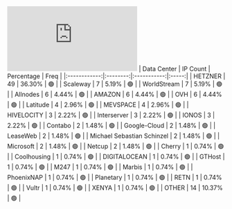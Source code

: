 ![Diagramm](https://github.com/111STAVR111/props/blob/main/Celestia/Testnet/Decentralization/1/README.md)
| Data Center | IP Count | Percentage | Freq |
|:------------:|:--------:|:-----------:|:-----:|
| HETZNER | 49 | 36.30% | 🟢 |
| Scaleway | 7 | 5.19% | 🟢 |
| WorldStream | 7 | 5.19% | 🟢 |
| Allnodes | 6 | 4.44% | 🟢 |
| AMAZON | 6 | 4.44% | 🟢 |
| OVH | 6 | 4.44% | 🟢 |
| Latitude | 4 | 2.96% | 🟢 |
| MEVSPACE | 4 | 2.96% | 🟢 |
| HIVELOCITY | 3 | 2.22% | 🟢 |
| Interserver | 3 | 2.22% | 🟢 |
| IONOS | 3 | 2.22% | 🟢 |
| Contabo | 2 | 1.48% | 🟢 |
| Google-Cloud | 2 | 1.48% | 🟢 |
| LeaseWeb | 2 | 1.48% | 🟢 |
| Michael Sebastian Schinzel | 2 | 1.48% | 🟢 |
| Microsoft | 2 | 1.48% | 🟢 |
| Netcup | 2 | 1.48% | 🟢 |
| Cherry | 1 | 0.74% | 🟢 |
| Coolhousing | 1 | 0.74% | 🟢 |
| DIGITALOCEAN | 1 | 0.74% | 🟢 |
| GTHost | 1 | 0.74% | 🟢 |
| M247 | 1 | 0.74% | 🟢 |
| Marbis | 1 | 0.74% | 🟢 |
| PhoenixNAP | 1 | 0.74% | 🟢 |
| Planetary | 1 | 0.74% | 🟢 |
| RETN | 1 | 0.74% | 🟢 |
| Vultr | 1 | 0.74% | 🟢 |
| XENYA | 1 | 0.74% | 🟢 |
| OTHER | 14 | 10.37% | 🟢 |